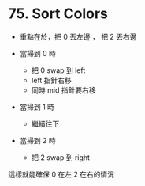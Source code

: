 # 75. Sort Colors

- 重點在於，把 0 丟左邊 ， 把 2 丟右邊

- 當掃到 0 時
  - 把 0 swap 到 left
  - left 指針右移
  - 同時 mid 指針要右移
- 當掃到 1 時
  - 繼續往下
- 當掃到 2 時
  - 把 2 swap 到 right

這樣就能確保 0 在左 2 在右的情況
